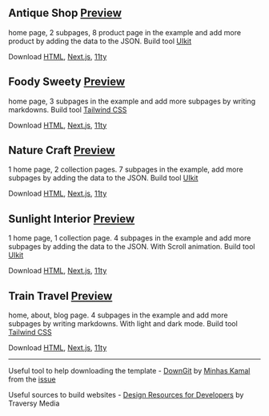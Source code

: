 ## Antique Shop [Preview](https://zummon.github.io/website-template/antique-shop/html/index.html)
home page, 2 subpages, 8 product page in the example and add more product by adding the data to the JSON. Build tool [UIkit](https://getuikit.com/)

Download
 [HTML](https://downgit.github.io/#/home?url=https://github.com/zummon/website-template/tree/master/antique-shop/html),
 [Next.js](https://downgit.github.io/#/home?url=https://github.com/zummon/website-template/tree/master/antique-shop/nextjs),
 [11ty](https://downgit.github.io/#/home?url=https://github.com/zummon/website-template/tree/master/antique-shop/eleventy)


## Foody Sweety [Preview](https://zummon.github.io/website-template/foody-sweety/html/index.html)
home page, 3 subpages in the example and add more subpages by writing markdowns. Build tool [Tailwind CSS](https://tailwindcss.com/)

Download
 [HTML](https://downgit.github.io/#/home?url=https://github.com/zummon/website-template/tree/master/foody-sweety/html),
 [Next.js](https://downgit.github.io/#/home?url=https://github.com/zummon/website-template/tree/master/foody-sweety/nextjs),
 [11ty](https://downgit.github.io/#/home?url=https://github.com/zummon/website-template/tree/master/foody-sweety/eleventy)


## Nature Craft [Preview](https://zummon.github.io/website-template/nature-craft/html/index.html)
1 home page, 2 collection pages. 7 subpages in the example, add more subpages by adding the data to the JSON. Build tool [UIkit](https://getuikit.com/)

Download
 [HTML](https://downgit.github.io/#/home?url=https://github.com/zummon/website-template/tree/master/nature-craft/html),
 [Next.js](https://downgit.github.io/#/home?url=https://github.com/zummon/website-template/tree/master/nature-craft/nextjs),
 [11ty](https://downgit.github.io/#/home?url=https://github.com/zummon/website-template/tree/master/nature-craft/eleventy)


## Sunlight Interior [Preview](https://zummon.github.io/website-template/sunlight-interior/html/index.html)
1 home page, 1 collection page. 4 subpages in the example and add more subpages by adding the data to the JSON. With Scroll animation. Build tool [UIkit](https://getuikit.com/)

Download
 [HTML](https://downgit.github.io/#/home?url=https://github.com/zummon/website-template/tree/master/sunlight-interior/html),
 [Next.js](https://downgit.github.io/#/home?url=https://github.com/zummon/website-template/tree/master/sunlight-interior/nextjs),
 [11ty](https://downgit.github.io/#/home?url=https://github.com/zummon/website-template/tree/master/sunlight-interior/eleventy)


## Train Travel [Preview](https://zummon.github.io/website-template/train-travel/html/index.html)
home, about, blog page. 4 subpages in the example and add more subpages by writing markdowns. With light and dark mode. Build tool [Tailwind CSS](https://tailwindcss.com/)

Download
 [HTML](https://downgit.github.io/#/home?url=https://github.com/zummon/website-template/tree/master/train-travel/html),
 [Next.js](https://downgit.github.io/#/home?url=https://github.com/zummon/website-template/tree/master/train-travel/nextjs),
 [11ty](https://downgit.github.io/#/home?url=https://github.com/zummon/website-template/tree/master/train-travel/eleventy)


---

Useful tool to help downloading the template - [DownGit](https://downgit.github.io/) by [Minhas Kamal](https://stackoverflow.com/users/4684058/minhas-kamal) from the [issue](https://stackoverflow.com/questions/7106012/)

Useful sources to build websites - [Design Resources for Developers](https://github.com/bradtraversy/design-resources-for-developers) by Traversy Media
